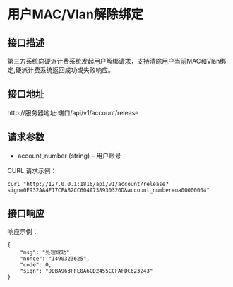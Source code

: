# 用户MAC/Vlan解除绑定

## 接口描述

第三方系统向硬派计费系统发起用户解绑请求，支持清除用户当前MAC和Vlan绑定,硬派计费系统返回成功或失败响应。

## 接口地址

http://服务器地址:端口/api/v1/account/release

## 请求参数

- account_number (string) – 用户账号

CURL 请求示例：

    curl "http://127.0.0.1:1816/api/v1/account/release?sign=0E932AA4F17CFAB2CC604A738930320D&account_number=ua00000004"

## 接口响应

响应示例：

    {
        "msg": "处理成功",
        "nonce": "1490323625",
        "code": 0,
        "sign": "DDBA963FFE0A6CD2455CCFAFDC623243"
    }
